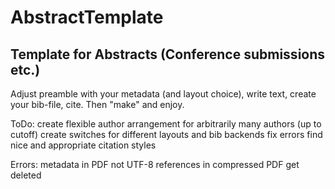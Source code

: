 # AbstractTemplate
## Template for Abstracts (Conference submissions etc.)

Adjust preamble with your metadata (and layout choice), write text, create your bib-file, cite.
Then "make" and enjoy.

ToDo:
create flexible author arrangement for arbitrarily many authors (up to cutoff)
create switches for different layouts and bib backends
fix errors
find nice and appropriate citation styles

Errors:
metadata in PDF not UTF-8
references in compressed PDF get deleted

